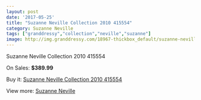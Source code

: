 ```yaml
---
layout: post
date: '2017-05-25'
title: "Suzanne Neville Collection 2010 415554"
category: Suzanne Neville
tags: ["granddressy","collection","neville","suzanne"]
image: http://img.granddressy.com/18967-thickbox_default/suzanne-neville-collection-2010-415554.jpg
---
```

Suzanne Neville Collection 2010 415554

On Sales: **$389.99**
<a href="https://www.granddressy.com/en/suzanne-neville/17950-suzanne-neville-collection-2010-415554.html"><amp-img layout="responsive" width="600" height="600" src="//img.granddressy.com/18967-thickbox_default/suzanne-neville-collection-2010-415554.jpg" alt="Suzanne Neville Collection 2010 415554 0" /></a>

Buy it: [Suzanne Neville Collection 2010 415554](https://www.granddressy.com/en/suzanne-neville/17950-suzanne-neville-collection-2010-415554.html "Suzanne Neville Collection 2010 415554")

View more: [Suzanne Neville](https://www.granddressy.com/en/129-suzanne-neville "Suzanne Neville")